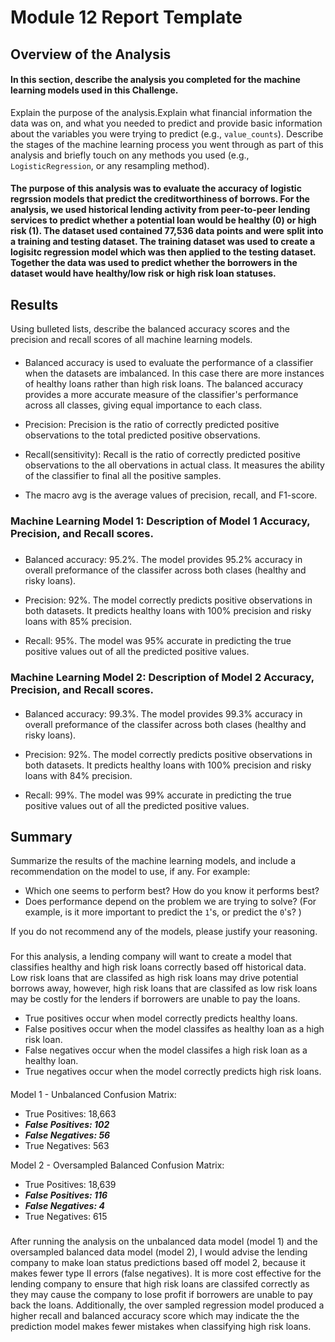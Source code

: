 # Module 12 Report Template

## Overview of the Analysis

#### In this section, describe the analysis you completed for the machine learning models used in this Challenge. 

Explain the purpose of the analysis.Explain what financial information the data was on, and what you needed to predict and provide basic information about the variables you were trying to predict (e.g., `value_counts`). Describe the stages of the machine learning process you went through as part of this analysis and briefly touch on any methods you used (e.g., `LogisticRegression`, or any resampling method).

#### The purpose of this analysis was to evaluate the accuracy of logistic regrssion models that predict the creditworthiness of borrows. For the analysis, we used historical lending activity from peer-to-peer lending services to predict whether a potential loan would be healthy (0) or high risk (1). The dataset used contained 77,536 data points and were split into a training and testing dataset. The training dataset was used to create a logisitc regression model which was then applied to the testing dataset. Together the data was used to predict whether the borrowers in the dataset would have healthy/low risk or high risk loan statuses. 


## Results

Using bulleted lists, describe the balanced accuracy scores and the precision and recall scores of all machine learning models.

####
- Balanced accuracy is used to evaluate the performance of a classifier when the datasets are imbalanced. In this case there are more instances of healthy loans rather than high risk loans. The balanced accuracy provides a more accurate measure of the classifier's performance across all classes, giving equal importance to each class.

- Precision: Precision is the ratio of correctly predicted positive observations to the total predicted positive observations. 

- Recall(sensitivity): Recall is the ratio of correctly predicted positive observations to the all obervations in actual class. It measures the ability of the classifier to final all the positive samples. 

- The macro avg is the average values of precision, recall, and F1-score. 

### Machine Learning Model 1: Description of Model 1 Accuracy, Precision, and Recall scores.
##### 
- Balanced accuracy: 95.2%. The model provides 95.2% accuracy in overall preformance of the classifer across both clases (healthy and risky loans).

- Precision: 92%. The model correctly predicts positive observations in both datasets. It predicts healthy loans with 100% precision and risky loans with 85% precision.  

- Recall: 95%. The model was 95% accurate in predicting the true positive values out of all the predicted positive values. 


### Machine Learning Model 2: Description of Model 2 Accuracy, Precision, and Recall scores.
#### 
- Balanced accuracy: 99.3%. The model provides 99.3% accuracy in overall preformance of the classifer across both clases (healthy and risky loans).

- Precision: 92%. The model correctly predicts positive observations in both datasets. It predicts healthy loans with 100% precision and risky loans with 84% precision.  

- Recall: 99%. The model was 99% accurate in predicting the true positive values out of all the predicted positive values. 


## Summary

Summarize the results of the machine learning models, and include a recommendation on the model to use, if any. For example:
- Which one seems to perform best? How do you know it performs best?
- Does performance depend on the problem we are trying to solve? (For example, is it more important to predict the `1`'s, or predict the `0`'s? )

If you do not recommend any of the models, please justify your reasoning.

### 
For this analysis, a lending company will want to create a model that classifies healthy and high risk loans correctly based off historical data. Low risk loans that are classifed as high risk loans may drive potential borrows away, however, high risk loans that are classifed as low risk loans may be costly for the lenders if borrowers are unable to pay the loans. 

- True positives occur when model correctly predicts healthy loans. 
- False positives occur when the model classifes as healthy loan as a high risk loan.
- False negatives occur when the model classifes a high risk loan as a healthy loan.
- True negatives occur when the model correctly predicts high risk loans.


####
Model 1 - Unbalanced Confusion Matrix: 
- True Positives: 18,663
- ***False Positives: 102***
- ***False Negatives: 56***
- True Negatives: 563


Model 2 - Oversampled Balanced Confusion Matrix: 
- True Positives: 18,639
- ***False Positives: 116***
- ***False Negatives: 4***
- True Negatives: 615

### 
After running the analysis on the unbalanced data model (model 1) and the oversampled balanced data model (model 2), I would advise the lending company to make loan status predictions based off model 2, because it makes fewer type II errors (false negatives). It is more cost effective for the lending company to ensure that high risk loans are classifed correctly as they may cause the company to lose profit if borrowers are unable to pay back the loans. Additionally, the over sampled regression model produced a higher recall and balanced accuracy score which may indicate the the prediction model makes fewer mistakes when classifying high risk loans. 

